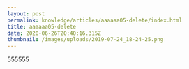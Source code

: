 ```yaml
---
layout: post
permalink: knowledge/articles/aaaaaa05-delete/index.html
title: aaaaaa05-delete
date: 2020-06-26T20:40:16.315Z
thumbnail: /images/uploads/2019-07-24_18-24-25.png
---
```

555555